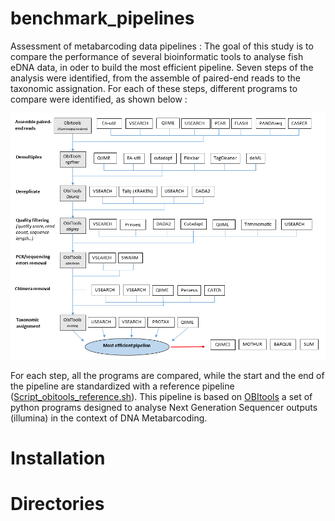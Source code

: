# benchmark_pipelines

Assessment of metabarcoding data pipelines :
The goal of this study is to compare the performance of several bioinformatic tools to analyse fish eDNA data, in oder to build the most efficient pipeline.
Seven steps of the analysis were identified, from the assemble of paired-end reads to the taxonomic assignation.
For each of these steps, different programs to compare were identified, as shown below :

![pipeline_schema](schema_protocole.PNG)

For each step, all the programs are compared, while the start and the end of the pipeline are standardized with a reference pipeline ([Script_obitools_reference.sh](Script_obitools_reference.sh)). This pipeline is based on [OBItools](https://git.metabarcoding.org/obitools/obitools/wikis/home) a set of python programs designed to analyse Next Generation Sequencer outputs (illumina) in the context of DNA Metabarcoding.

# Installation

# Directories


